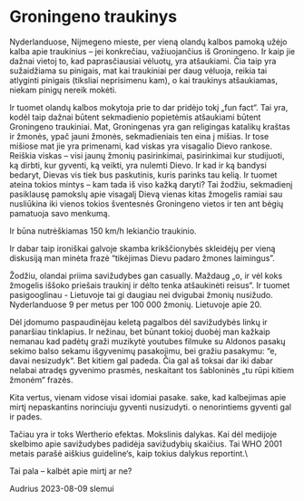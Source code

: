 # Groningeno traukinys

Nyderlanduose, Nijmegeno mieste, per vieną olandų kalbos pamoką užėjo kalba apie traukinius – jei konkrečiau, važiuojančius iš Groningeno. Ir kaip jie dažnai vietoj to, kad paprasčiausiai vėluotų, yra atšaukiami. Čia taip yra sužaidžiama su pinigais, mat kai traukiniai per daug vėluoja, reikia tai atlyginti pinigais (tiksliai neprisimenu kam), o kai traukinys atšaukiamas, niekam pinigų nereik mokėti.

Ir tuomet olandų kalbos mokytoja prie to dar pridėjo tokį „fun fact“. Tai yra, kodėl taip dažnai būtent sekmadienio popietėmis atšaukiami būtent Groningeno traukiniai. Mat, Groningenas yra gan religingas katalikų kraštas ir žmonės, ypač jauni žmonės, sekmadieniais ten eina į mišias. Ir tose mišiose mat jie yra primenami, kad viskas yra visagalio Dievo rankose. Reiškia viskas – visi jaunų žmonių pasirinkimai, pasirinkimai kur studijuoti, ką dirbti, kur gyventi, ką veikti, yra nulemti Dievo. Ir kad ir ką bandysi bedaryt, Dievas vis tiek bus paskutinis, kuris parinks tau kelią. Ir tuomet ateina tokios mintys – kam tada iš viso kažką daryti? Tai žodžiu, sekmadienį pasiklausę pamokslų apie visagalį Dievą vienas kitas žmogelis ramiai sau nusliūkina iki vienos tokios šventesnės Groningeno vietos ir ten ant bėgių pamatuoja savo menkumą.

Ir būna nutrėškiamas 150 km/h lekiančio traukinio.

Ir dabar taip ironiškai galvoje skamba krikščionybės skleidėjų per vieną diskusiją man minėta frazė “tikėjimas Dievu padaro žmones laimingus”.

Žodžiu, olandai priima savižudybes gan casually. Maždaug „o, ir vėl koks žmogelis iššoko priešais traukinį ir dėlto tenka atšaukinėti reisus“. Ir tuomet pasigooglinau - Lietuvoje tai gi daugiau nei dvigubai žmonių nusižudo. Nyderlanduose 9 per metus per 100 000 žmonių. Lietuvoje apie 20.

Dėl įdomumo paspaudinėjau keletą pagalbos dėl savižudybės linkų ir panaršiau tinklapius. Ir nežinau, bet būnant tokioj duobėj man kažkaip nemanau kad padėtų graži muzikytė youtubes filmuke su Aldonos pasakų sekimo balso sekamu išgyvenimų pasakojimu, bei gražiu pasakymu: “e, davai nesizudyk“. Bet kitiem gal padeda. Čia gal aš toksai dar iki dabar nelabai atradęs gyvenimo prasmės, neskaitant tos šabloninės „tu rūpi kitiem žmonėm“ frazės.

Kita vertus, vienam vidose visai idomiai pasake. sake, kad kalbejimas apie mirtį nepaskantins norinciuju gyventi nusizudyti. o nenorintiems gyventi gal ir pades.

Tačiau yra ir toks Wertherio efektas. Mokslinis dalykas. Kai dėl medijoje skelbimo apie savižudybes padidėja savižudybių skaičius. Tai WHO 2001 metais parašė aiškius guideline‘s, kaip tokius dalykus reportint.\

Tai pala – kalbėt apie mirtį ar ne?

Audrius
2023-08-09 slemui
